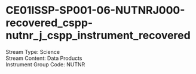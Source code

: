 # CE01ISSP-SP001-06-NUTNRJ000-recovered_cspp-nutnr_j_cspp_instrument_recovered

Stream Type: Science<br>
Stream Content: Data Products<br>
Instrument Group Code: NUTNR<br>
